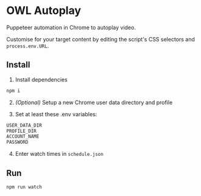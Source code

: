 # OWL Autoplay

Puppeteer automation in Chrome to autoplay video.

Customise for your target content by editing the script's CSS selectors and `process.env.URL`.

## Install

1. Install dependencies

```bash
npm i
```

2. _(Optional)_ Setup a new Chrome user data directory and profile

3. Set at least these .env variables:

```bash
USER_DATA_DIR
PROFILE_DIR
ACCOUNT_NAME
PASSWORD
```

4. Enter watch times in `schedule.json`

## Run

```bash
npm run watch
```
